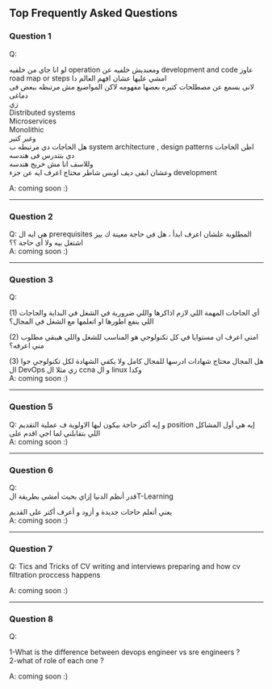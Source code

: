 ## Top Frequently Asked Questions

### Question 1
Q: 

لو انا جاي من خلفيه operation ومعنديش خلفيه عن  development and code
عاوز road map or steps امشي عليها عشان افهم العالم دا  
لانى بسمع عن مصطلحات كتيره بعضها مفهومه لاكن المواضيع مش مرتبطه ببعض فى دماغى  
زي  
Distributed systems  
Microservices  
Monolithic  
وغير كتير  
هل الحاجات دي مرتبطه ب   system architecture , design patterns
اظن الحاجات دي بتتدرس فى هندسه  
وللاسف انا مش خريج هندسه  
وعشان ابقى ديف اوبس شاطر محتاج اعرف ايه عن جزء   development

A: coming soon :)

-----------------------------------------------------------------------------
### Question 2
Q: هي ايه ال prerequisites  المطلوبة علشان اعرف ابدأ ، هل في حاجة معينة ك بيز اشتغل بيه ولا أي حاجة ؟؟    
A: coming soon :)

-----------------------------------------------------------------------------
### Question 3
Q: 
   
 (1) أي الحاجات المهمة اللي لازم اذاكرها واللي ضرورية في الشغل في البداية والحاجات اللي ينفع اطورها او اتعلمها مع الشغل في المجال؟

(2) امتي اعرف ان مستوايا في كل تكنولوجي هو المناسب للشغل واللي هيبقي مطلوب مني اعرفه؟  

(3) هل المجال محتاج شهادات ادرسها للمجال كامل ولا يكفي الشهادة لكل تكنولوجي جوا ال DevOps زي مثلا ال ccna و ال linux وكدا    
A: coming soon :)  

-----------------------------------------------------------------------------
### Question 5
Q: و إيه أكتر حاجة بيكون ليها الاولوية ف عملية التقديم position   إيه هي أول المشاكل اللي بتقابلني لما اجي اقدم على             
A: coming soon :)

-----------------------------------------------------------------------------
### Question 6
Q:    
قدر أنظم الدنيا إزاي بحيث أمشي بطريقة الT-Learning   

يعني أتعلم حاجات جديدة و أزود و أعرف أكتر على القديم        
A: coming soon :)  

-----------------------------------------------------------------------------
### Question 7
Q: Tics and Tricks of CV writing and interviews preparing and how cv filtration proccess happens  

A: coming soon :)  

-----------------------------------------------------------------------------
### Question 8
Q:  

1-What is the difference between devops engineer vs sre engineers ?   
2-what of role of each one ?  

A: coming soon :)



